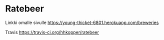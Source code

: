 Ratebeer
==========================

Linkki omalle sivulle https://young-thicket-6801.herokuapp.com/breweries

Travis https://travis-ci.org/hhkopper/ratebeer
